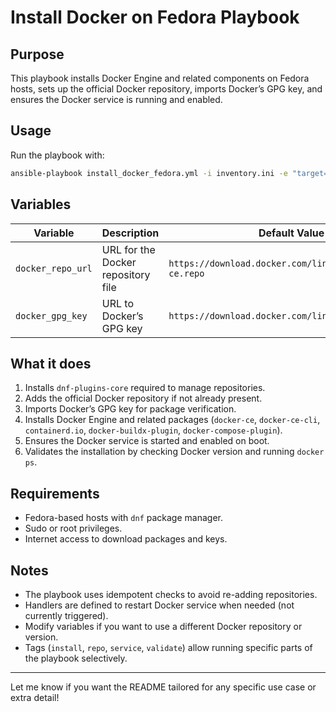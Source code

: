 # Install Docker on Fedora Playbook

## Purpose

This playbook installs Docker Engine and related components on Fedora hosts, sets up the official Docker repository, imports Docker’s GPG key, and ensures the Docker service is running and enabled.

## Usage

Run the playbook with:

```bash
ansible-playbook install_docker_fedora.yml -i inventory.ini -e "target=your_target_group"
```

## Variables

| Variable          | Description                        | Default Value                                             |
| ----------------- | ---------------------------------- | --------------------------------------------------------- |
| `docker_repo_url` | URL for the Docker repository file | `https://download.docker.com/linux/fedora/docker-ce.repo` |
| `docker_gpg_key`  | URL to Docker’s GPG key            | `https://download.docker.com/linux/fedora/gpg`            |

## What it does

1. Installs `dnf-plugins-core` required to manage repositories.
2. Adds the official Docker repository if not already present.
3. Imports Docker’s GPG key for package verification.
4. Installs Docker Engine and related packages (`docker-ce`, `docker-ce-cli`, `containerd.io`, `docker-buildx-plugin`, `docker-compose-plugin`).
5. Ensures the Docker service is started and enabled on boot.
6. Validates the installation by checking Docker version and running `docker ps`.

## Requirements

* Fedora-based hosts with `dnf` package manager.
* Sudo or root privileges.
* Internet access to download packages and keys.

## Notes

* The playbook uses idempotent checks to avoid re-adding repositories.
* Handlers are defined to restart Docker service when needed (not currently triggered).
* Modify variables if you want to use a different Docker repository or version.
* Tags (`install`, `repo`, `service`, `validate`) allow running specific parts of the playbook selectively.

---

Let me know if you want the README tailored for any specific use case or extra detail!
